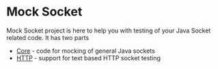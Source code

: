 Mock Socket
===========

Mock Socket project is here to help you with testing of your Java Socket related code. It has two parts

* [Core](https://github.com/lukas-krecan/mock-socket/wiki/Core-API) - code for mocking of general Java sockets
* [HTTP](https://github.com/lukas-krecan/mock-socket/wiki/HTTP) - support for text based HTTP socket testing
